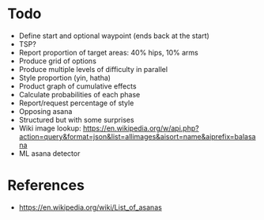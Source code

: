 # Todo
- Define start and optional waypoint (ends back at the start)
- TSP?
- Report proportion of target areas: 40% hips, 10% arms
- Produce grid of options
- Produce multiple levels of difficulty in parallel
- Style proportion (yin, hatha)
- Product graph of cumulative effects
- Calculate probabilities of each phase
- Report/request percentage of style
- Opposing asana
- Structured but with some surprises
- Wiki image lookup: https://en.wikipedia.org/w/api.php?action=query&format=json&list=allimages&aisort=name&aiprefix=balasana
- ML asana detector

# References
- https://en.wikipedia.org/wiki/List_of_asanas
